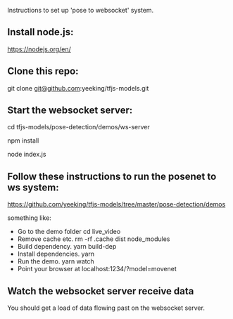 Instructions to set up 'pose to websocket' system.

## Install node.js:

https://nodejs.org/en/

## Clone this repo:

git clone git@github.com:yeeking/tfjs-models.git

## Start the websocket server:

cd tfjs-models/pose-detection/demos/ws-server

npm install

node index.js

## Follow these instructions to run the posenet to ws system:

https://github.com/yeeking/tfjs-models/tree/master/pose-detection/demos

something like:

* Go to the demo folder cd live_video
* Remove cache etc. rm -rf .cache dist node_modules
* Build dependency. yarn build-dep
* Install dependencies. yarn
* Run the demo. yarn watch
* Point your browser at localhost:1234/?model=movenet

## Watch the websocket server receive data

You should get a load of data flowing past on the websocket server. 






